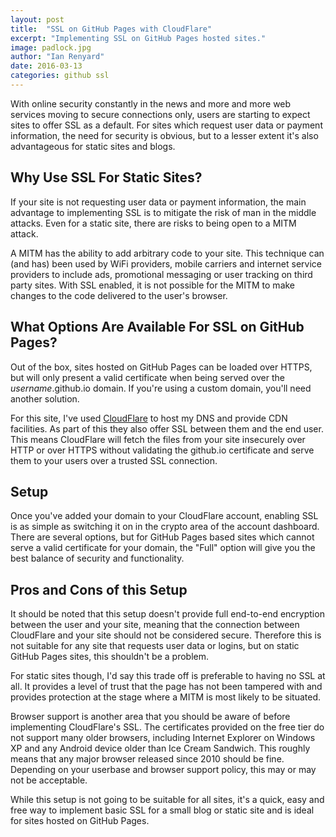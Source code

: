 ```yaml
---
layout: post
title:  "SSL on GitHub Pages with CloudFlare"
excerpt: "Implementing SSL on GitHub Pages hosted sites."
image: padlock.jpg
author: "Ian Renyard"
date: 2016-03-13
categories: github ssl
---
```


With online security constantly in the news and more and more web services moving to secure connections only, users are starting to expect sites to offer SSL as a default. For sites which request user data or payment information, the need for security is obvious, but to a lesser extent it's also advantageous for static sites and blogs.

## Why Use SSL For Static Sites?

If your site is not requesting user data or payment information, the main advantage to implementing SSL is to mitigate the risk of man in the middle attacks. Even for a static site, there are risks to being open to a MITM attack.

A MITM has the ability to add arbitrary code to your site. This technique can (and has) been used by WiFi providers, mobile carriers and internet service providers to include ads, promotional messaging or user tracking on third party sites. With SSL enabled, it is not possible for the MITM to make changes to the code delivered to the user's browser.

## What Options Are Available For SSL on GitHub Pages?

Out of the box, sites hosted on GitHub Pages can be loaded over HTTPS, but will only present a valid certificate when being served over the _username_.github.io domain. If you're using a custom domain, you'll need another solution.

For this site, I've used [CloudFlare](https://cloudflare.com) to host my DNS and provide CDN facilities. As part of this they also offer SSL between them and the end user. This means CloudFlare will fetch the files from your site insecurely over HTTP or over HTTPS without validating the github.io certificate and serve them to your users over a trusted SSL connection.

## Setup

Once you've added your domain to your CloudFlare account, enabling SSL is as simple as switching it on in the crypto area of the account dashboard. There are several options, but for GitHub Pages based sites which cannot serve a valid certificate for your domain, the "Full" option will give you the best balance of security and functionality.

## Pros and Cons of this Setup

It should be noted that this setup doesn't provide full end-to-end encryption between the user and your site, meaning that the connection between CloudFlare and your site should not be considered secure. Therefore this is not suitable for any site that requests user data or logins, but on static GitHub Pages sites, this shouldn't be a problem.

For static sites though, I'd say this trade off is preferable to having no SSL at all. It provides a level of trust that the page has not been tampered with and provides protection at the stage where a MITM is most likely to be situated.

Browser support is another area that you should be aware of before implementing CloudFlare's SSL. The certificates provided on the free tier do not support many older browsers, including Internet Explorer on Windows XP and any Android device older than Ice Cream Sandwich. This roughly means that any major browser released since 2010 should be fine. Depending on your userbase and browser support policy, this may or may not be acceptable.

While this setup is not going to be suitable for all sites, it's a quick, easy and free way to implement basic SSL for a small blog or static site and is ideal for sites hosted on GitHub Pages.
